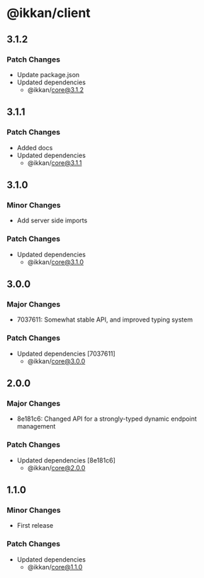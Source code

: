 # @ikkan/client

## 3.1.2

### Patch Changes

- Update package.json
- Updated dependencies
  - @ikkan/core@3.1.2

## 3.1.1

### Patch Changes

- Added docs
- Updated dependencies
  - @ikkan/core@3.1.1

## 3.1.0

### Minor Changes

- Add server side imports

### Patch Changes

- Updated dependencies
  - @ikkan/core@3.1.0

## 3.0.0

### Major Changes

- 7037611: Somewhat stable API, and improved typing system

### Patch Changes

- Updated dependencies [7037611]
  - @ikkan/core@3.0.0

## 2.0.0

### Major Changes

- 8e181c6: Changed API for a strongly-typed dynamic endpoint management

### Patch Changes

- Updated dependencies [8e181c6]
  - @ikkan/core@2.0.0

## 1.1.0

### Minor Changes

- First release

### Patch Changes

- Updated dependencies
  - @ikkan/core@1.1.0
